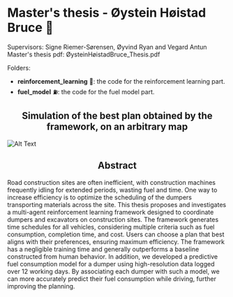 # Master's thesis - Øystein Høistad Bruce 🥇
Supervisors: Signe Riemer-Sørensen, Øyvind Ryan and Vegard Antun  
Master's thesis pdf: ØysteinHøistadBruce_Thesis.pdf

Folders:
- __reinforcement_learning__ 🤖: the code for the reinforcement learning part.
- __fuel_model__ ⛽︎: the code for the fuel model part. 

<h2 align="center">Simulation of the best plan obtained by the framework, on an arbitrary map</h2>

![Alt Text](reinforcement_learning/transport/animations/map5x5_V1_plan.gif)

<h2 align="center">Abstract</h2>

Road construction sites are often inefficient, with construction machines frequently idling for extended periods, wasting fuel and time.
One way to increase efficiency is to optimize the scheduling of the dumpers transporting materials across the site. 
This thesis proposes and investigates a multi-agent reinforcement learning framework designed to coordinate dumpers and excavators on construction sites. 
The framework generates time schedules for all vehicles, considering multiple criteria such as fuel consumption, completion time, and cost. 
Users can choose a plan that best aligns with their preferences, ensuring maximum efficiency. 
The framework has a negligible training time and generally outperforms a baseline constructed from human behavior.
In addition, we developed a predictive fuel consumption model for a dumper using high-resolution data logged over 12 working days.
By associating each dumper with such a model, we can more accurately predict their fuel consumption while driving, further improving the planning. 
